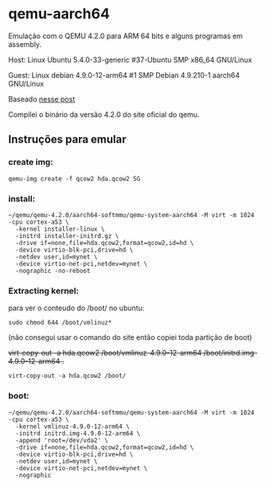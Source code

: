 # qemu-aarch64
Emulação com o QEMU 4.2.0 para ARM 64 bits e alguns programas em assembly. 

Host: Linux Ubuntu 5.4.0-33-generic #37-Ubuntu SMP x86_64 GNU/Linux

Guest: Linux debian 4.9.0-12-arm64 #1 SMP Debian 4.9.210-1  aarch64 GNU/Linux


Baseado [nesse post](https://translatedcode.wordpress.com/2017/07/24/installing-debian-on-qemus-64-bit-arm-virt-board/)

Compilei o binário da versão 4.2.0 do site oficial do qemu.



## Instruções para emular
### create img:
```
qemu-img create -f qcow2 hda.qcow2 5G
```

### install:
```
~/qemu/qemu-4.2.0/aarch64-softmmu/qemu-system-aarch64 -M virt -m 1024 -cpu cortex-a53 \
  -kernel installer-linux \
  -initrd installer-initrd.gz \
  -drive if=none,file=hda.qcow2,format=qcow2,id=hd \
  -device virtio-blk-pci,drive=hd \
  -netdev user,id=mynet \
  -device virtio-net-pci,netdev=mynet \
  -nographic -no-reboot
  ```

### Extracting kernel: 
para ver o conteudo do /boot/ no ubuntu:


```
sudo chmod 644 /boot/vmlinuz* 
```
(não consegui usar o comando do site então copiei toda partição de boot)

~~virt-copy-out -a hda.qcow2 /boot/vmlinuz-4.9.0-12-arm64 /boot/initrd.img-4.9.0-12-arm64 .~~
```
virt-copy-out -a hda.qcow2 /boot/ 
```

### boot:
```
~/qemu/qemu-4.2.0/aarch64-softmmu/qemu-system-aarch64 -M virt -m 1024 -cpu cortex-a53 \
  -kernel vmlinuz-4.9.0-12-arm64 \
  -initrd initrd.img-4.9.0-12-arm64 \
  -append 'root=/dev/vda2' \
  -drive if=none,file=hda.qcow2,format=qcow2,id=hd \
  -device virtio-blk-pci,drive=hd \
  -netdev user,id=mynet \
  -device virtio-net-pci,netdev=mynet \
  -nographic
  ```
